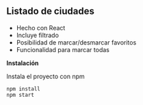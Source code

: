 ## Listado de ciudades

- Hecho con React
- Incluye filtrado
- Posibilidad de marcar/desmarcar favoritos
- Funcionalidad para marcar todas

**Instalación**

Instala el proyecto con npm

```
npm install
npm start
```
